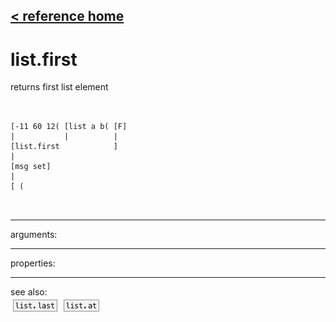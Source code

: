 [< reference home](ceammc_lib.html)
---

# list.first


returns first list element

```


[-11 60 12( [list a b( [F]
|           |          |
[list.first            ]
|
[msg set]
|
[ (

            
```

---
arguments:


---
properties:


---
see also:<br>
[![list.last](img/object_list.last.png)](list.last.html)
[![list.at](img/object_list.at.png)](list.at.html)
